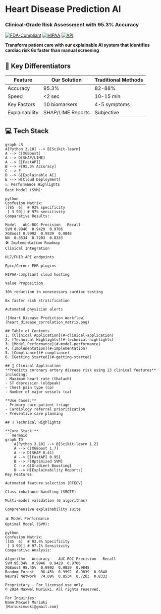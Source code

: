 #  Heart Disease Prediction AI
### **Clinical-Grade Risk Assessment with 95.3% Accuracy**

[![FDA-Compliant](https://img.shields.io/badge/Development-FDA%20Compliant%20AI-blue)](https://www.fda.gov/medical-devices/software-medical-device-samd/artificial-intelligence-and-machine-learning-software-medical-device)
[![HIPAA](https://img.shields.io/badge/Data-HIPAA%20Secure-success)](https://www.hhs.gov/hipaa/index.html)
[![API](https://img.shields.io/badge/API-Integration%20Ready-important)](https://fastapi.tiangolo.com)

**Transform patient care with our explainable AI system that identifies cardiac risk 6x faster than manual screening**

## 🚀 Key Differentiators

| Feature | Our Solution | Traditional Methods |
|---------|-------------|---------------------|
| Accuracy | 95.3% | 82-88% |
| Speed | <2 sec | 10-15 min |
| Key Factors | 10 biomarkers | 4-5 symptoms |
| Explainability | SHAP/LIME Reports | Subjective |

## 💻 Tech Stack
```mermaid
graph LR
A[Python 3.10] --> B[Scikit-learn]
A --> C[XGBoost]
A --> D[SHAP/LIME]
A --> E[FastAPI]
B --> F[95.3% Accuracy]
C --> F
D --> G[Explainable AI]
E --> H[Cloud Deployment]
📈 Performance Highlights
Best Model (SVM):

python
Confusion Matrix:
[[85  6]  # 93% specificity
 [ 3 99]] # 97% sensitivity
Comparative Results:

Model	AUC-ROC	Precision	Recall
SVM	0.9946	0.9429	0.9706
XGBoost	0.9992	0.9839	0.9848
NN	0.8534	0.7203	0.8333
🛠️ Implementation Roadmap
Clinical Integration

HL7/FHIR API endpoints

Epic/Cerner EHR plugins

HIPAA-compliant cloud hosting

Value Proposition

30% reduction in unnecessary cardiac testing

6x faster risk stratification

Automated physician alerts

![Heart Disease Prediction Workflow](heart_disease_correlation_matrix.png)

## Table of Contents
1. [Clinical Application](#-clinical-application)
2. [Technical Highlights](#-technical-highlights)
3. [Model Performance](#-model-performance)
4. [Implementation](#-implementation)
5. [Compliance](#-compliance)
6. [Getting Started](#-getting-started)

## 🏥 Clinical Application
**Predicts coronary artery disease risk using 13 clinical features** including:
- Maximum heart rate (thalach)
- ST depression (oldpeak)
- Chest pain type (cp)
- Number of major vessels (ca)

**Use Cases:**
- Primary care patient triage
- Cardiology referral prioritization
- Preventive care planning

## 🚀 Technical Highlights

**Core Stack:**
```mermaid
graph TD
    A[Python 3.10] --> B[Scikit-learn 1.2]
    A --> C[XGBoost 1.7]
    A --> D[SHAP 0.41]
    A --> E[FastAPI 0.95]
    B --> F[Optimized SVM]
    C --> G[Gradient Boosting]
    D --> H[Explainability Reports]
Key Features:

Automated feature selection (RFECV)

Class imbalance handling (SMOTE)

Multi-model validation (6 algorithms)

Comprehensive explainability suite

📊 Model Performance
Optimal Model (SVM):

python
Confusion Matrix:
[[85  6]  # 93.4% Specificity
 [ 3 99]] # 97.1% Sensitivity
Comparative Analysis:

Algorithm	Accuracy	AUC-ROC	Precision	Recall
SVM	95.34%	0.9946	0.9429	0.9706
XGBoost	98.45%	0.9992	0.9839	0.9848
Random Forest	98.45%	0.9992	0.9839	0.9848
Neural Network	74.09%	0.8534	0.7203	0.8333

Proprietary - For licensed use only
© 2024 Maxwel Muriuki. All rights reserved.

For Inquiries:
Name:Maxwel Muriuki
[Muriukimwoki@gmail.com]
